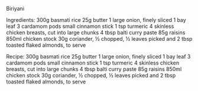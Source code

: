 Biriyani

Ingredients:
300g basmati rice
25g butter
1 large onion, finely sliced
1 bay leaf
3 cardamom pods
small cinnamon stick
1 tsp turmeric
4 skinless chicken breasts, cut into large chunks
4 tbsp balti curry paste
85g raisins
850ml chicken stock
30g coriander, ½ chopped, ½ leaves picked and 2 tbsp toasted flaked almonds, to serve

Recipe:
300g basmati rice
25g butter
1 large onion, finely sliced
1 bay leaf
3 cardamom pods
small cinnamon stick
1 tsp turmeric
4 skinless chicken breasts, cut into large chunks
4 tbsp balti curry paste
85g raisins
850ml chicken stock
30g coriander, ½ chopped, ½ leaves picked and 2 tbsp toasted flaked almonds, to serve
